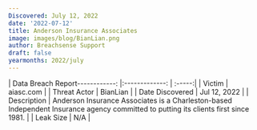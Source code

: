 ```yaml
---
Discovered: July 12, 2022
date: '2022-07-12'
title: Anderson Insurance Associates
image: images/blog/BianLian.png
author: Breachsense Support
draft: false
yearmonths: 2022/july
---
```


| Data Breach Report------------:     |:-------------:    | :-----:|
| Victim      | aiasc.com      | 
| Threat Actor      | BianLian      | 
| Date Discovered      | Jul 12, 2022      | 
| Description      | Anderson Insurance Associates is a Charleston-based Independent Insurance agency committed to putting its clients first since 1981.       |
| Leak Size      | N/A      | 

